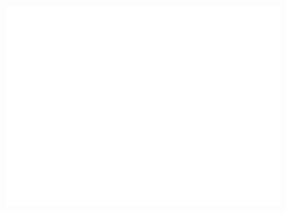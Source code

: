 
<!DOCTYPE html>

<html>
<head>
<meta charset="UTF-8">
<meta name="authoring-tool" content="Adobe_Animate_CC">
<title>moose stan 556</title>
<script src="https://code.createjs.com/createjs-2015.11.26.min.js"></script>
<script src="moose stan 556.js"></script>
<script>
var canvas, stage, exportRoot, anim_container, dom_overlay_container, fnStartAnimation;
function init() {
	canvas = document.getElementById("canvas");
	anim_container = document.getElementById("animation_container");
	dom_overlay_container = document.getElementById("dom_overlay_container");
	var comp=AdobeAn.getComposition("25212A4B0B5FF54F9311C4E61979900C");
	var lib=comp.getLibrary();
	handleComplete({},comp);
}
function handleComplete(evt,comp) {
	//This function is always called, irrespective of the content. You can use the variable "stage" after it is created in token create_stage.
	var lib=comp.getLibrary();
	var ss=comp.getSpriteSheet();
	exportRoot = new lib.moosestan();
	stage = new lib.Stage(canvas);	
	//Registers the "tick" event listener.
	fnStartAnimation = function() {
		stage.addChild(exportRoot);
		createjs.Ticker.setFPS(lib.properties.fps);
		createjs.Ticker.addEventListener("tick", stage);
	}	    
	//Code to support hidpi screens and responsive scaling.
	function makeResponsive(isResp, respDim, isScale, scaleType) {		
		var lastW, lastH, lastS=1;		
		window.addEventListener('resize', resizeCanvas);		
		resizeCanvas();		
		function resizeCanvas() {			
			var w = lib.properties.width, h = lib.properties.height;			
			var iw = window.innerWidth, ih=window.innerHeight;			
			var pRatio = window.devicePixelRatio || 1, xRatio=iw/w, yRatio=ih/h, sRatio=1;			
			if(isResp) {                
				if((respDim=='width'&&lastW==iw) || (respDim=='height'&&lastH==ih)) {                    
					sRatio = lastS;                
				}				
				else if(!isScale) {					
					if(iw<w || ih<h)						
						sRatio = Math.min(xRatio, yRatio);				
				}				
				else if(scaleType==1) {					
					sRatio = Math.min(xRatio, yRatio);				
				}				
				else if(scaleType==2) {					
					sRatio = Math.max(xRatio, yRatio);				
				}			
			}			
			canvas.width = w*pRatio*sRatio;			
			canvas.height = h*pRatio*sRatio;
			canvas.style.width = dom_overlay_container.style.width = anim_container.style.width =  w*sRatio+'px';				
			canvas.style.height = anim_container.style.height = dom_overlay_container.style.height = h*sRatio+'px';
			stage.scaleX = pRatio*sRatio;			
			stage.scaleY = pRatio*sRatio;			
			lastW = iw; lastH = ih; lastS = sRatio;            
			stage.tickOnUpdate = false;            
			stage.update();            
			stage.tickOnUpdate = true;		
		}
	}
	makeResponsive(false,'both',false,1);	
	AdobeAn.compositionLoaded(lib.properties.id);
	fnStartAnimation();
}
</script>
<!-- write your code here -->
</head>
<body onload="init();" style="margin:0px;">
	<div id="animation_container" style="background-color:rgba(255, 255, 255, 1.00); width:550px; height:400px">
		<canvas id="canvas" width="550" height="400" style="position: absolute; display: block; background-color:rgba(255, 255, 255, 1.00);"></canvas>
		<div id="dom_overlay_container" style="pointer-events:none; overflow:hidden; width:550px; height:400px; position: absolute; left: 0px; top: 0px; display: block;">
		</div>
	</div>
</body>
</html>

